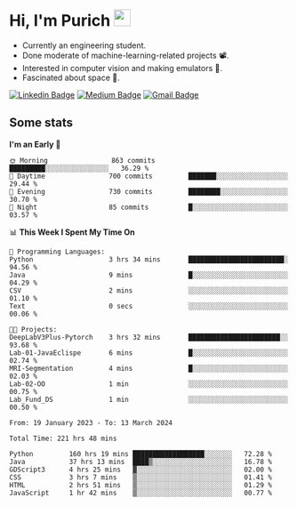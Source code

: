 <h1 align="left">Hi, I'm Purich
<img src="https://media.giphy.com/media/hvRJCLFzcasrR4ia7z/giphy.gif" width="30px"/></h1>

* Currently an engineering student.
* Done moderate of machine-learning-related projects :film_projector:.
* Interested in computer vision and making emulators :space_invader:.
* Fascinated about space :milky_way:.

[![Linkedin Badge](https://img.shields.io/badge/-Purich-blue?style=flat-square&logo=Linkedin&logoColor=white&link=https://www.linkedin.com/in/purich-siritip-16b3b3255/)](https://www.linkedin.com/in/purich-siritip-16b3b3255) [![Medium Badge](https://img.shields.io/badge/-@purich-gray?style=flat-square&labelColor=000000&logo=Medium&link=https://medium.com/@phuritsiritip)](https://medium.com/@phuritsiritip)
[![Gmail Badge](https://img.shields.io/badge/-mark.phurit@gmail.com-c14438?style=flat-square&logo=Gmail&logoColor=white&link=mailto:mark.phurit@gmail.com)](mailto:mark.phurit@gmail.com)

## Some stats

  
  <!--START_SECTION:waka-->
**I'm an Early 🐤** 

```text
🌞 Morning                863 commits         █████████░░░░░░░░░░░░░░░░   36.29 % 
🌆 Daytime                700 commits         ███████░░░░░░░░░░░░░░░░░░   29.44 % 
🌃 Evening                730 commits         ████████░░░░░░░░░░░░░░░░░   30.70 % 
🌙 Night                  85 commits          █░░░░░░░░░░░░░░░░░░░░░░░░   03.57 % 
```


📊 **This Week I Spent My Time On** 

```text
💬 Programming Languages: 
Python                   3 hrs 34 mins       ████████████████████████░   94.56 % 
Java                     9 mins              █░░░░░░░░░░░░░░░░░░░░░░░░   04.29 % 
CSV                      2 mins              ░░░░░░░░░░░░░░░░░░░░░░░░░   01.10 % 
Text                     0 secs              ░░░░░░░░░░░░░░░░░░░░░░░░░   00.06 % 

🐱‍💻 Projects: 
DeepLabV3Plus-Pytorch    3 hrs 32 mins       ███████████████████████░░   93.68 % 
Lab-01-JavaEclispe       6 mins              █░░░░░░░░░░░░░░░░░░░░░░░░   02.74 % 
MRI-Segmentation         4 mins              █░░░░░░░░░░░░░░░░░░░░░░░░   02.03 % 
Lab-02-OO                1 min               ░░░░░░░░░░░░░░░░░░░░░░░░░   00.75 % 
Lab_Fund_DS              1 min               ░░░░░░░░░░░░░░░░░░░░░░░░░   00.50 % 
```


<!--END_SECTION:waka-->

  <!--START_SECTION:waka-simple-->

```text
From: 19 January 2023 - To: 13 March 2024

Total Time: 221 hrs 48 mins

Python         160 hrs 19 mins ██████████████████░░░░░░░   72.28 %
Java           37 hrs 13 mins  ████▒░░░░░░░░░░░░░░░░░░░░   16.78 %
GDScript3      4 hrs 25 mins   ▓░░░░░░░░░░░░░░░░░░░░░░░░   02.00 %
CSS            3 hrs 7 mins    ▒░░░░░░░░░░░░░░░░░░░░░░░░   01.41 %
HTML           2 hrs 51 mins   ▒░░░░░░░░░░░░░░░░░░░░░░░░   01.29 %
JavaScript     1 hr 42 mins    ▒░░░░░░░░░░░░░░░░░░░░░░░░   00.77 %
```

<!--END_SECTION:waka-simple-->

  <!--![Anurag's GitHub stats](https://github-readme-stats.vercel.app/api?username=vikimark&show_icons=true&theme=gruvbox_light)-->
  
<!--
**vikimark/vikimark** is a ✨ _special_ ✨ repository because its `README.md` (this file) appears on your GitHub profile.

Here are some ideas to get you started:

- 🔭 I’m currently working on ...
- 🌱 I’m currently learning ...
- 👯 I’m looking to collaborate on ...
- 🤔 I’m looking for help with ...
- 💬 Ask me about ...
- 📫 How to reach me: ...
- 😄 Pronouns: ...
- ⚡ Fun fact: ...
-->
